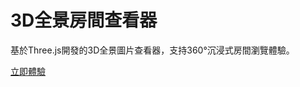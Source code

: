 # 3D全景房間查看器
基於Three.js開發的3D全景圖片查看器，支持360°沉浸式房間瀏覽體驗。

[立即體驗](https://estellacoding.github.io/panorama-viewer/)
